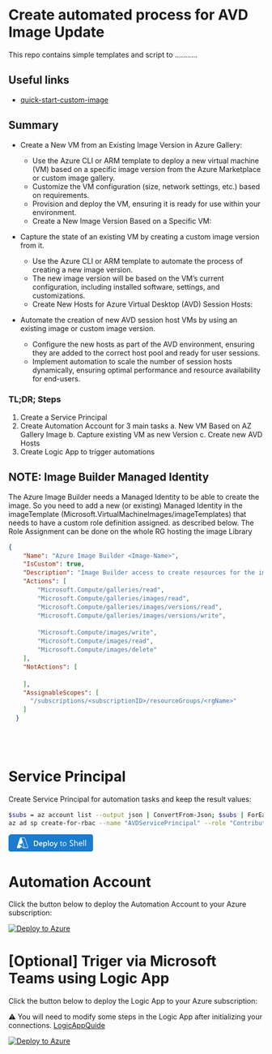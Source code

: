 # Create automated process for AVD Image Update 
This repo contains simple templates and script to ...........

## Useful links
- [quick-start-custom-image](https://github.com/Azure/azure-quickstart-templates/blob/master/quickstarts/microsoft.devcenter/devbox-with-customized-image/customized-image/customized-image.bicep)

## Summary

- Create a New VM from an Existing Image Version in Azure Gallery:

    - Use the Azure CLI or ARM template to deploy a new virtual machine (VM) based on a specific image version from the Azure Marketplace or custom image gallery.
    - Customize the VM configuration (size, network settings, etc.) based on requirements.
    - Provision and deploy the VM, ensuring it is ready for use within your environment.
    - Create a New Image Version Based on a Specific VM:

- Capture the state of an existing VM by creating a custom image version from it.
    - Use the Azure CLI or ARM template to automate the process of creating a new image version.
    - The new image version will be based on the VM’s current configuration, including installed software, settings, and customizations.
    - Create New Hosts for Azure Virtual Desktop (AVD) Session Hosts:

- Automate the creation of new AVD session host VMs by using an existing image or custom image version.
    - Configure the new hosts as part of the AVD environment, ensuring they are added to the correct host pool and ready for user sessions.
    - Implement automation to scale the number of session hosts dynamically, ensuring optimal performance and resource availability for end-users.


### TL;DR; Steps
1. Create a Service Principal 
2. Create Automation Account for 3 main tasks 
    a. New VM Based on AZ Gallery Image
    b. Capture existing VM as new Version
    c. Create new AVD Hosts
3. Create Logic App to trigger automations


## NOTE: Image Builder Managed Identity
The Azure Image Builder needs a Managed Identity to be able to create the image. So you need to add a new (or existing) Managed Identity in the imageTemplate (Microsoft.VirtualMachineImages/imageTemplates) that needs to have a custom role definition assigned. as described below. The Role Assignment can be done on the whole RG hosting the image Library

```json
{
    "Name": "Azure Image Builder <Image-Name>",
    "IsCustom": true,
    "Description": "Image Builder access to create resources for the image build, you should delete or split out as appropriate",
    "Actions": [
        "Microsoft.Compute/galleries/read",
        "Microsoft.Compute/galleries/images/read",
        "Microsoft.Compute/galleries/images/versions/read",
        "Microsoft.Compute/galleries/images/versions/write",

        "Microsoft.Compute/images/write",
        "Microsoft.Compute/images/read",
        "Microsoft.Compute/images/delete"
    ],
    "NotActions": [
  
    ],
    "AssignableScopes": [
      "/subscriptions/<subscriptionID>/resourceGroups/<rgName>"
    ]
  }





```

# Service Principal

Create Service Principal for automation tasks and keep the result values:
```bash
$subs = az account list --output json | ConvertFrom-Json; $subs | ForEach-Object {Write-Host "$($subs.IndexOf($_) + 1). $($_.name) ($($_.id))"}; $selection = Read-Host "Please select Subscription number"; az account set --subscription $subs[$selection - 1].id
az ad sp create-for-rbac --name "AVDServicePrincipal" --role "Contributor" --scope "/subscriptions/$(az account show --query id --output tsv)"
```
[![Launch Cloud Shell](https://github.com/MS-WORKLAB/avd_automation/blob/main/templates/more/button.png)](https://shell.azure.com/?shell=azurecli)

# Automation Account

Click the button below to deploy the Automation Account to your Azure subscription:


[![Deploy to Azure](https://aka.ms/deploytoazurebutton)](https://portal.azure.com/#create/Microsoft.Template/uri/https%3A%2F%2Fraw.githubusercontent.com%2FMS-WORKLAB%2Favd_automation%2Fmain%2Ftemplates%2Fautomation%2Fazuredeploy.json)

# [Optional] Triger via Microsoft Teams using Logic App

Click the button below to deploy the Logic App to your Azure subscription:

⚠️ You will need to modify some steps in the Logic App after initializing your connections. [LogicAppQuide](https://github.com/MS-WORKLAB/avd_automation/blob/main/templates/logicapp/quide.md)

[![Deploy to Azure](https://aka.ms/deploytoazurebutton)](https://portal.azure.com/#create/Microsoft.Template/uri/https%3A%2F%2Fraw.githubusercontent.com%2FMS-WORKLAB%2Favd_automation%2Fmain%2Ftemplates%2Flogicapp%2Fazuredeploy.json)

